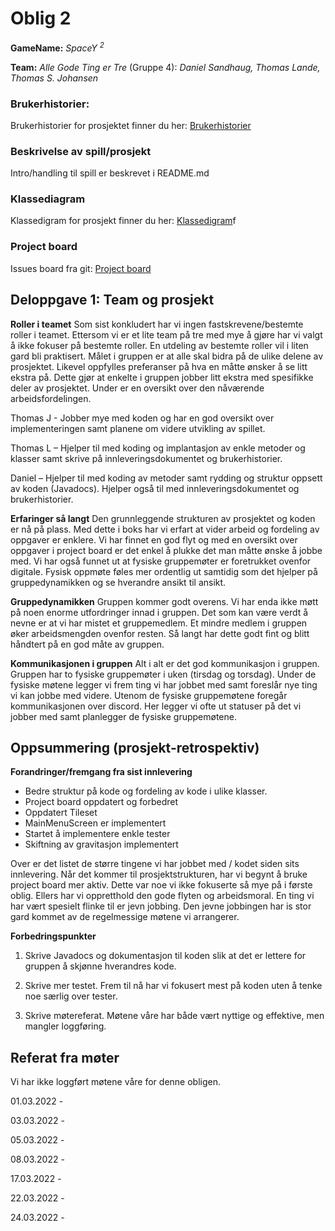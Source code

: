 # Oblig 2

**GameName:** *SpaceY <sup>2<sup/>*

**Team:** *Alle Gode Ting er Tre* (Gruppe 4): *Daniel Sandhaug, Thomas Lande, Thomas S. Johansen*

### Brukerhistorier: 
Brukerhistorier for prosjektet finner du her: [Brukerhistorier](Brukerhistorier.md)

### Beskrivelse av spill/prosjekt
Intro/handling til spill er beskrevet i README.md

### Klassediagram
Klassedigram for prosjekt finner du her: [Klassedigram](Klassediagram.png)f

### Project board
Issues board fra git: [Project board](https://git.app.uib.no/group-4-team-2/inf112.22v.libgdx-template/-/boards) 

## Deloppgave 1: Team og prosjekt

**Roller i teamet**
Som sist konkludert har vi ingen fastskrevene/bestemte roller i teamet. Ettersom vi er et lite team på tre med mye å gjøre har vi valgt å ikke fokuser på bestemte roller. En utdeling av bestemte roller vil i liten gard bli praktisert. Målet i gruppen er at alle skal bidra på de ulike delene av prosjektet. Likevel oppfylles preferanser på hva en måtte ønsker å se litt ekstra på. Dette gjør at enkelte i gruppen jobber litt ekstra med spesifikke deler av prosjektet. Under er en oversikt over den nåværende arbeidsfordelingen.

Thomas J - Jobber mye med koden og har en god oversikt over implementeringen samt planene om videre utvikling av spillet.

Thomas L – Hjelper til med koding og implantasjon av enkle metoder og klasser samt skrive på innleveringsdokumentet og brukerhistorier.  

Daniel – Hjelper til med koding av metoder samt rydding og struktur oppsett av koden (Javadocs). Hjelper også til med innleveringsdokumentet og brukerhistorier.

**Erfaringer så langt**
Den grunnleggende strukturen av prosjektet og koden er nå på plass. Med dette i boks har vi erfart at vider arbeid og fordeling av oppgaver er enklere. Vi har finnet en god flyt og med en oversikt over oppgaver i project board er det enkel å plukke det man måtte ønske å jobbe med. Vi har også funnet ut at fysiske gruppemøter er foretrukket ovenfor digitale. Fysisk oppmøte føles mer ordentlig ut samtidig som det hjelper på gruppedynamikken og se hverandre ansikt til ansikt.

**Gruppedynamikken**
Gruppen kommer godt overens. Vi har enda ikke møtt på noen enorme utfordringer innad i gruppen. Det som kan være verdt å nevne er at vi har mistet et gruppemedlem. Et mindre medlem i gruppen øker arbeidsmengden ovenfor resten. Så langt har dette godt fint og blitt håndtert på en god måte av gruppen.

**Kommunikasjonen i gruppen**
Alt i alt er det god kommunikasjon i gruppen. Gruppen har to fysiske gruppemøter i uken (tirsdag og torsdag). Under de fysiske møtene legger vi frem ting vi har jobbet med samt foreslår nye ting vi kan jobbe med videre. Utenom de fysiske gruppemøtene foregår kommunikasjonen over discord. Her legger vi ofte ut statuser på det vi jobber med samt planlegger de fysiske gruppemøtene.



## Oppsummering (prosjekt-retrospektiv)

**Forandringer/fremgang fra sist innlevering**
- Bedre struktur på kode og fordeling av kode i ulike klasser.
- Project board oppdatert og forbedret
- Oppdatert Tileset
- MainMenuScreen er implementert
- Startet å implementere enkle tester
- Skiftning av gravitasjon implementert

Over er det listet de større tingene vi har jobbet med / kodet siden sits innlevering. Når det kommer til prosjektstrukturen, har vi begynt å bruke project board mer aktiv. Dette var noe vi ikke fokuserte så mye på i første oblig. Ellers har vi oppretthold den gode flyten og arbeidsmoral. En ting vi har vært spesielt flinke til er jevn jobbing. Den jevne jobbingen har is stor gard kommet av de regelmessige møtene vi arrangerer.

**Forbedringspunkter**

1) Skrive Javadocs og dokumentasjon til koden slik at det er lettere for gruppen å skjønne hverandres kode.

2) Skrive mer testet. Frem til nå har vi fokusert mest på koden uten å tenke noe særlig over tester.

3) Skrive møtereferat. Møtene våre har både vært nyttige og effektive, men mangler loggføring.


## Referat fra møter

Vi har ikke loggført møtene våre for denne obligen.

01.03.2022 -

03.03.2022 -

05.03.2022 - 

08.03.2022 -

17.03.2022 -

22.03.2022 -

24.03.2022 -


